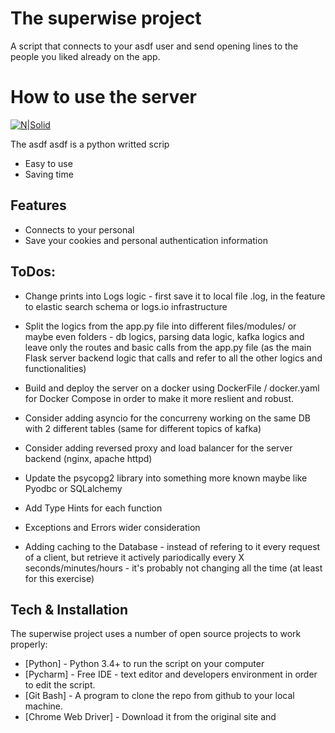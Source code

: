 # The superwise project
A script that connects to your asdf user and send opening lines to the people you liked already on the app.



# How to use the server

[![N|Solid]()](https://www.linkedin.com/in/dor-barak/)

The asdf asdf is a python writted scrip

- Easy to use
- Saving time


## Features

- Connects to your personal 
- Save your cookies and personal authentication information 


## ToDos:
- Change prints into Logs logic - first save it to local file .log, in the feature to elastic search schema or logs.io infrastructure

- Split the logics from the app.py file into different files/modules/ or maybe even folders - db logics, parsing data logic, kafka logics and leave only the routes and basic calls from the app.py file (as the main Flask server backend logic that calls and refer to all the other logics and functionalities)

- Build and deploy the server on a docker using DockerFile / docker.yaml for Docker Compose in order to make it more reslient and robust.

- Consider adding asyncio for the concurreny working on the same DB with 2 different tables (same for different topics of kafka)

- Consider adding reversed proxy and load balancer for the server backend (nginx, apache httpd)

- Update the psycopg2 library into something more known maybe like Pyodbc or SQLalchemy

- Add Type Hints for each function

- Exceptions and Errors wider consideration

- Adding caching to the Database - instead of refering to it every request of a client, but retrieve it actively pariodically every X seconds/minutes/hours - it's probably not changing all the time (at least for this exercise)

## Tech & Installation

The superwise project uses a number of open source projects to work properly:

- [Python] - Python 3.4+ to run the script on your computer
- [Pycharm] - Free IDE - text editor and developers environment in order to edit the script.
- [Git Bash] - A program to clone the repo from github to your local machine.
- [Chrome Web Driver] - Download it from the original site and 
